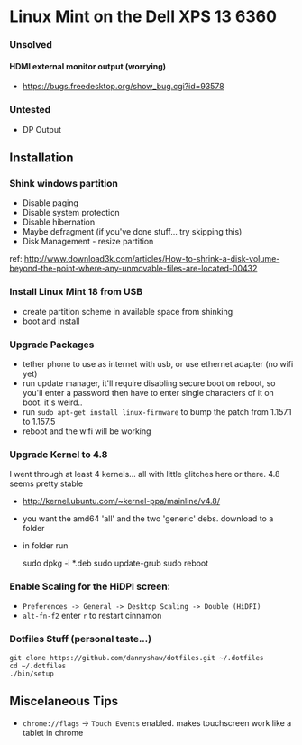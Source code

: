 # Linux Mint on the Dell XPS 13 6360

### Unsolved

#### HDMI external monitor output (worrying)
* https://bugs.freedesktop.org/show_bug.cgi?id=93578

### Untested

* DP Output


## Installation

### Shink windows partition

* Disable paging
* Disable system protection
* Disable hibernation
* Maybe defragment (if you've done stuff... try skipping this)
* Disk Management - resize partition

ref: http://www.download3k.com/articles/How-to-shrink-a-disk-volume-beyond-the-point-where-any-unmovable-files-are-located-00432


### Install Linux Mint 18 from USB
* create partition scheme in available space from shinking
* boot and install


### Upgrade Packages

* tether phone to use as internet with usb, or use ethernet adapter (no wifi yet)
* run update manager, it'll require disabling secure boot on reboot, so you'll enter a password then have to enter single characters of it on boot. it's weird..
* run `sudo apt-get install linux-firmware` to bump the patch from 1.157.1 to 1.157.5
* reboot and the wifi will be working

### Upgrade Kernel to 4.8

I went through at least 4 kernels... all with little glitches here or there. 4.8 seems pretty stable
* http://kernel.ubuntu.com/~kernel-ppa/mainline/v4.8/
* you want the amd64 'all' and the two 'generic' debs. download to a folder
* in folder run


  sudo dpkg -i *.deb
  sudo update-grub
  sudo reboot


### Enable Scaling for the HiDPI screen:

* `Preferences -> General -> Desktop Scaling -> Double (HiDPI)`
* `alt-fn-f2` enter `r` to restart cinnamon

### Dotfiles Stuff (personal taste...)

	git clone https://github.com/dannyshaw/dotfiles.git ~/.dotfiles
	cd ~/.dotfiles
	./bin/setup


## Miscelaneous Tips

* `chrome://flags` -> `Touch Events` enabled. makes touchscreen work like a tablet in chrome


